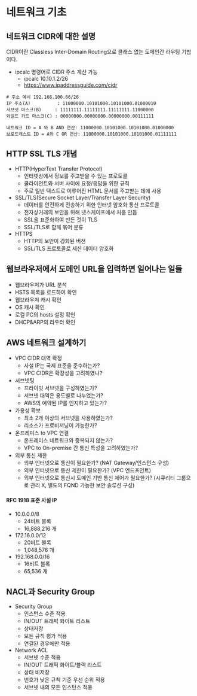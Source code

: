 # 네트워크 기초

## 네트워크 CIDR에 대한 설명

CIDR이란 Classless Inter-Domain Routing으로 클래스 없는 도메인간 라우팅 기법이다.  

 - ipcalc 명령어로 CIDR 주소 계산 가능
    - ipcalc 10.10.1.2/26
    - https://www.ipaddressguide.com/cidr
```
# 주소 예시 192.168.100.66/26
IP 주소(A)          : 11000000.10101000.10101000.01000010
서브넷 마스크(B)     : 11111111.11111111.11111111.11000000
와일드 카드 마스크(C) : 00000000.00000000.00000000.00111111

네트워크 ID = A 와 B AND 연산: 11000000.10101000.10101000.01000000
브로드캐스트 ID = A와 C OR 연산: 11000000.10101000.10101000.01111111
```

## HTTP SSL TLS 개념

 - HTTP(HyperText Transfer Protocol)
    - 인터넷상에서 정보를 주고받을 수 있는 프로토콜
    - 클라이언트와 서버 사이에 요청/응답을 위한 규칙
    - 주로 일반 텍스트로 이루어진 HTML 문서를 주고받는 데에 사용
 - SSL/TLS(Secure Socket Layer/Transfer Layer Security)
    - 데이터를 안전하게 전송하기 위한 인터넷 암호화 통신 프로토콜
    - 전자상거래의 보안을 위해 넷스케이프에서 처음 만듬
    - SSL을 표준화하여 만든 것이 TLS
    - SSL/TLS로 함께 묶어 분류
 - HTTPS
    - HTTP의 보안이 강화된 버전
    - SSL/TLS 프로토콜로 세션 데이터 암호화

## 웹브라우저에서 도메인 URL을 입력하면 일어나는 일들

 - 웹브라우저가 URL 분석
 - HSTS 목록을 로드하여 확인
 - 웹브라우저 캐시 확인
 - OS 캐시 확인
 - 로컬 PC의 hosts 설정 확인
 - DHCP&ARP의 라우터 확인

## AWS 네트워크 설계하기

 - VPC CIDR 대역 확정
    - 사설 IP는 국제 표준을 준수하는가?
    - VPC CIDR은 확장성을 고려하였나?
 - 서브넷팅
    - 프라이빗 서브넷을 구성하였는가?
    - 서브넷 대역은 용도별로 나누었는가?
    - AWS의 예약된 IP를 인지하고 있는가?
 - 가용성 확보
    - 최소 2개 이상의 서브넷을 사용하였는가?
    - 리소스가 프로비저닝이 가능한가?
 - 온프레미스 to VPC 연결
    - 온프레미스 네트워크와 중복되지 않는가?
    - VPC to On-premise 간 통신 특성을 고려하였는가?
 - 외부 통신 제한
    - 외부 인터넷으로 통신이 필요한가? (NAT Gateway/인스턴스 구성)
    - 외부 인터넷으로 통신 제한이 필요한가? (VPC 엔드포인트)
    - 외부 인터넷으로 통신시 도메인 기반 통신 제어가 필요한가? (시큐리티 그룹으로 관리 X, 별도의 FQND 가능한 보안 솔루션 구성)

#### RFC 1918 표준 사설 IP

 - 10.0.0.0/8
    - 24비트 블록
    - 16,888,216 개
 - 172.16.0.0/12
    - 20비트 블록
    - 1,048,576 개
 - 192.168.0.0/16
    - 16비트 블록
    - 65,536 개

## NACL과 Security Group

 - Security Group
    - 인스턴스 수준 적용
    - IN/OUT 트래픽 화이트 리스트
    - 상태저장
    - 모든 규칙 평가 적용
    - 연결된 경우에만 적용
 - Network ACL
    - 서브넷 수준 적용
    - IN/OUT 트래픽 화이트/블랙 리스트
    - 상태 비저장
    - 번호가 낮은 규칙 기준 우선 순위 적용
    - 서브넷 내의 모든 인스턴스 적용

